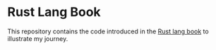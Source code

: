 # Rust Lang Book

This repository contains the code introduced in the [Rust lang book](https://doc.rust-lang.org/book) to illustrate my journey.
